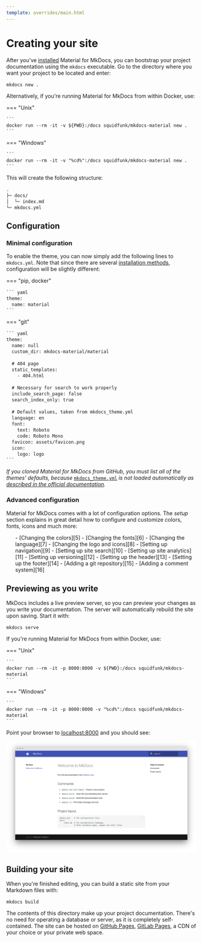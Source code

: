 ```yaml
---
template: overrides/main.html
---
```


# Creating your site

After you've [installed][1] Material for MkDocs, you can bootstrap your project 
documentation using the `mkdocs` executable. Go to the directory where you want
your project to be located and enter:

```
mkdocs new .
```

Alternatively, if you're running Material for MkDocs from within Docker, use:

=== "Unix"

    ```
    docker run --rm -it -v ${PWD}:/docs squidfunk/mkdocs-material new .
    ```

=== "Windows"

    ```
    docker run --rm -it -v "%cd%":/docs squidfunk/mkdocs-material new .
    ```

This will create the following structure:

```
.
├─ docs/
│  └─ index.md
└─ mkdocs.yml
```

  [1]: getting-started.md

## Configuration

### Minimal configuration

To enable the theme, you can now simply add the following lines to `mkdocs.yml`.
Note that since there are several [installation methods][2], configuration will
be slightly different:

=== "pip, docker"

    ``` yaml
    theme:
      name: material
    ```

=== "git"

    ``` yaml
    theme:
      name: null
      custom_dir: mkdocs-material/material

      # 404 page
      static_templates:
        - 404.html

      # Necessary for search to work properly
      include_search_page: false
      search_index_only: true

      # Default values, taken from mkdocs_theme.yml
      language: en
      font:
        text: Roboto
        code: Roboto Mono
      favicon: assets/favicon.png
      icon:
        logo: logo
    ```

_If you cloned Material for MkDocs from GitHub, you must list all of the themes'
defaults, because_ [`mkdocs_theme.yml`][3] _is not loaded automatically as
[described in the official documentation][4]._

  [2]: getting-started.md#installation
  [3]: https://github.com/squidfunk/mkdocs-material/blob/master/src/mkdocs_theme.yml
  [4]: https://www.mkdocs.org/user-guide/custom-themes/#creating-a-custom-theme

### Advanced configuration

Material for MkDocs comes with a lot of configuration options. The _setup_
section explains in great detail how to configure and customize colors, fonts,
icons and much more:

<ul class="tx-columns" markdown="1">
- [Changing the colors][5]
- [Changing the fonts][6]
- [Changing the language][7]
- [Changing the logo and icons][8]
- [Setting up navigation][9]
- [Setting up site search][10]
- [Setting up site analytics][11]
- [Setting up versioning][12]
- [Setting up the header][13]
- [Setting up the footer][14]
- [Adding a git repository][15]
- [Adding a comment system][16]
</ul>

  [5]: setup/changing-the-colors.md
  [6]: setup/changing-the-fonts.md
  [7]: setup/changing-the-language.md
  [8]: setup/changing-the-logo-and-icons.md
  [9]: setup/setting-up-navigation.md
  [10]: setup/setting-up-site-search.md
  [11]: setup/setting-up-site-analytics.md
  [12]: setup/setting-up-versioning.md
  [13]: setup/setting-up-the-header.md
  [14]: setup/setting-up-the-footer.md
  [15]: setup/adding-a-git-repository.md
  [16]: setup/adding-a-comment-system.md

## Previewing as you write

MkDocs includes a live preview server, so you can preview your changes as you
write your documentation. The server will automatically rebuild the site upon
saving. Start it with:

```
mkdocs serve
```

If you're running Material for MkDocs from within Docker, use:

=== "Unix"

    ```
    docker run --rm -it -p 8000:8000 -v ${PWD}:/docs squidfunk/mkdocs-material
    ```

=== "Windows"

    ```
    docker run --rm -it -p 8000:8000 -v "%cd%":/docs squidfunk/mkdocs-material
    ```

Point your browser to [localhost:8000][17] and you should see:

[![Creating your site][18]][18]

  [17]: http://localhost:8000
  [18]: assets/screenshots/creating-your-site.png

## Building your site

When you're finished editing, you can build a static site from your Markdown
files with:

```
mkdocs build
```

The contents of this directory make up your project documentation. There's no
need for operating a database or server, as it is completely self-contained.
The site can be hosted on [GitHub Pages][19], [GitLab Pages][20], a CDN of your
choice or your private web space.

  [19]: publishing-your-site.md#github-pages
  [20]: publishing-your-site.md#gitlab-pages
